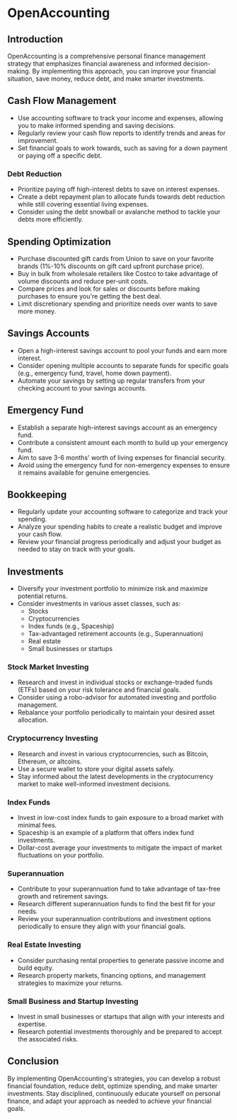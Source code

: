 # OpenAccounting

## Introduction
OpenAccounting is a comprehensive personal finance management strategy that emphasizes financial awareness and informed decision-making. By implementing this approach, you can improve your financial situation, save money, reduce debt, and make smarter investments.

## Cash Flow Management
- Use accounting software to track your income and expenses, allowing you to make informed spending and saving decisions.
- Regularly review your cash flow reports to identify trends and areas for improvement.
- Set financial goals to work towards, such as saving for a down payment or paying off a specific debt.

### Debt Reduction
- Prioritize paying off high-interest debts to save on interest expenses.
- Create a debt repayment plan to allocate funds towards debt reduction while still covering essential living expenses.
- Consider using the debt snowball or avalanche method to tackle your debts more efficiently.

## Spending Optimization
- Purchase discounted gift cards from Union to save on your favorite brands (1%-10% discounts on gift card upfront purchase price).
- Buy in bulk from wholesale retailers like Costco to take advantage of volume discounts and reduce per-unit costs.
- Compare prices and look for sales or discounts before making purchases to ensure you're getting the best deal.
- Limit discretionary spending and prioritize needs over wants to save more money.

## Savings Accounts
- Open a high-interest savings account to pool your funds and earn more interest.
- Consider opening multiple accounts to separate funds for specific goals (e.g., emergency fund, travel, home down payment).
- Automate your savings by setting up regular transfers from your checking account to your savings accounts.

## Emergency Fund
- Establish a separate high-interest savings account as an emergency fund.
- Contribute a consistent amount each month to build up your emergency fund.
- Aim to save 3-6 months' worth of living expenses for financial security.
- Avoid using the emergency fund for non-emergency expenses to ensure it remains available for genuine emergencies.

## Bookkeeping
- Regularly update your accounting software to categorize and track your spending.
- Analyze your spending habits to create a realistic budget and improve your cash flow.
- Review your financial progress periodically and adjust your budget as needed to stay on track with your goals.

## Investments
- Diversify your investment portfolio to minimize risk and maximize potential returns.
- Consider investments in various asset classes, such as:
    - Stocks
    - Cryptocurrencies
    - Index funds (e.g., Spaceship)
    - Tax-advantaged retirement accounts (e.g., Superannuation)
    - Real estate
    - Small businesses or startups

### Stock Market Investing
- Research and invest in individual stocks or exchange-traded funds (ETFs) based on your risk tolerance and financial goals.
- Consider using a robo-advisor for automated investing and portfolio management.
- Rebalance your portfolio periodically to maintain your desired asset allocation.

### Cryptocurrency Investing
- Research and invest in various cryptocurrencies, such as Bitcoin, Ethereum, or altcoins.
- Use a secure wallet to store your digital assets safely.
- Stay informed about the latest developments in the cryptocurrency market to make well-informed investment decisions.

### Index Funds
- Invest in low-cost index funds to gain exposure to a broad market with minimal fees.
- Spaceship is an example of a platform that offers index fund investments.
- Dollar-cost average your investments to mitigate the impact of market fluctuations on your portfolio.

### Superannuation
- Contribute to your superannuation fund to take advantage of tax-free growth and retirement savings.
- Research different superannuation funds to find the best fit for your needs.
- Review your superannuation contributions and investment options periodically to ensure they align with your financial goals.

### Real Estate Investing
- Consider purchasing rental properties to generate passive income and build equity.
- Research property markets, financing options, and management strategies to maximize your returns.

### Small Business and Startup Investing
- Invest in small businesses or startups that align with your interests and expertise.
- Research potential investments thoroughly and be prepared to accept the associated risks.

## Conclusion
By implementing OpenAccounting's strategies, you can develop a robust financial foundation, reduce debt, optimize spending, and make smarter investments. Stay disciplined, continuously educate yourself on personal finance, and adapt your approach as needed to achieve your financial goals.
